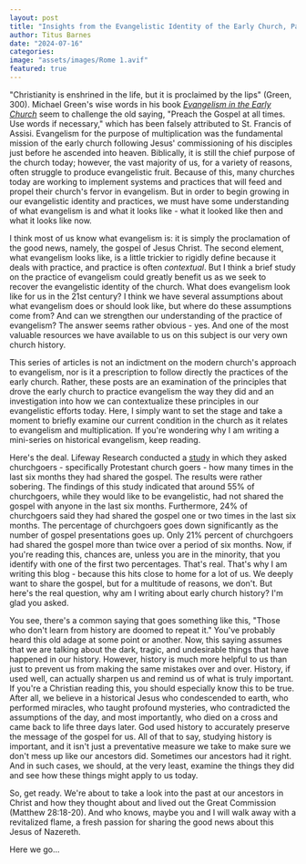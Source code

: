 ```yaml
---
layout: post
title: "Insights from the Evangelistic Identity of the Early Church, Part 1"
author: Titus Barnes
date: "2024-07-16"
categories:
image: "assets/images/Rome 1.avif"
featured: true
---
```


"Christianity is enshrined in the life, but it is proclaimed by the lips" (Green, 300). Michael Green's wise words in his book [_Evangelism in the Early Church_](https://www.amazon.com/Evangelism-Early-Church-Michael-Green/dp/0802827683/ref=sr_1_1?crid=3RDCI4BALEHVC&dib=eyJ2IjoiMSJ9.aSaBfIh7586dWzxpOnNhHxY2dCjlN552akKWqhks3exWQUvYHJvrXuS178Xl1FrJ5MOB644mXwijDwrww1ktBFFiZ0Sp_nhnzvub2DWeNI5dviL2xzxn7tpOGXzNYK64VZJqR2a1WC8YRbju1-jJ3XZ7s_JMwyIjIfgXK4-3QCgBC5BjOKjI8wLjWcviF9v6AB3wxikGQaDZdElUoKOwl0tinPHBxRnDjI0HRVvT8Ek.o9WbTFszofayhkcShV_EKKJEspIjNYvoLOw9TAHY8fQ&dib_tag=se&keywords=evangelism+in+the+early+church&qid=1720812665&s=books&sprefix=evangelism+in+the+early+church%2Cstripbooks%2C83&sr=1-1) seem to challenge the old saying, "Preach the Gospel at all times. Use words if necessary," which has been falsely attributed to St. Francis of Assisi. Evangelism for the purpose of multiplication was the fundamental mission of the early church following Jesus' commissioning of his disciples just before he ascended into heaven. Biblically, it is still the chief purpose of the church today; however, the vast majority of us, for a variety of reasons, often struggle to produce evangelistic fruit. Because of this, many churches today are working to implement systems and practices that will feed and propel their church's fervor in evangelism. But in order to begin growing in our evangelistic identity and practices, we must have some understanding of what evangelism is and what it looks like - what it looked like then and what it looks like now.

I think most of us know what evangelism is: it is simply the proclamation of the good news, namely, the gospel of Jesus Christ. The second element, what evangelism looks like, is a little trickier to rigidly define because it deals with practice, and practice is often _contextual_. But I think a brief study on the practice of evangelism could greatly benefit us as we seek to recover the evangelistic identity of the church. What does evangelism look like for us in the 21st century? I think we have several assumptions about what evangelism does or should look like, but where do these assumptions come from? And can we strengthen our understanding of the practice of evangelism? The answer seems rather obvious - yes. And one of the most valuable resources we have available to us on this subject is our very own church history.

This series of articles is not an indictment on the modern church's approach to evangelism, nor is it a prescription to follow directly the practices of the early church. Rather, these posts are an examination of the principles that drove the early church to practice evangelism the way they did and an investigation into how we can contextualize these principles in our evangelistic efforts today. Here, I simply want to set the stage and take a moment to briefly examine our current condition in the church as it relates to evangelism and multiplication. If you're wondering why I am writing a mini-series on historical evangelism, keep reading.

Here's the deal. Lifeway Research conducted a [study](https://research.lifeway.com/2019/04/23/evangelism-more-prayed-for-than-practiced-by-churchgoers/) in which they asked churchgoers - specifically Protestant church goers - how many times in the last six months they had shared the gospel. The results were rather sobering. The findings of this study indicated that around 55% of churchgoers, while they would like to be evangelistic, had not shared the gospel with anyone in the last six months. Furthermore, 24% of churchgoers said they had shared the gospel one or two times in the last six months. The percentage of churchgoers goes down significantly as the number of gospel presentations goes up. Only 21% percent of churchgoers had shared the gospel more than twice over a period of six months. Now, if you're reading this, chances are, unless you are in the minority, that you identify with one of the first two percentages. That's real. That's why I am writing this blog - because this hits close to home for a lot of us. We deeply want to share the gospel, but for a multitude of reasons, we don't.  But here's the real question, why am I writing about early church history? I'm glad you asked.

You see, there's a common saying that goes something like this, "Those who don't learn from history are doomed to repeat it." You've probably heard this old adage at some point or another. Now, this saying assumes that we are talking about the dark, tragic, and undesirable things that have happened in our history. However, history is much more helpful to us than just to prevent us from making the same mistakes over and over. History, if used well, can actually sharpen us and remind us of what is truly important. If you're a Christian reading this, you should especially know this to be true. After all, we believe in a historical Jesus who condescended to earth, who performed miracles, who taught profound mysteries, who contradicted the assumptions of the day, and most importantly, who died on a cross and came back to life three days later. God used history to accurately preserve the message of the gospel for us. All of that to say, studying history is important, and it isn't just a preventative measure we take to make sure we don't mess up like our ancestors did. Sometimes our ancestors had it right. And in such cases, we should, at the very least, examine the things they did and see how these things might apply to us today.

So, get ready. We're about to take a look into the past at our ancestors in Christ and how they thought about and lived out the Great Commission (Matthew 28:18-20). And who knows, maybe you and I will walk away with a revitalized flame, a fresh passion for sharing the good news about this Jesus of Nazereth. 

Here we go...